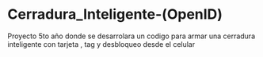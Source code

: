 # Cerradura_Inteligente-(OpenID)

Proyecto 5to año  donde se desarrolara un codigo para armar una cerradura inteligente con tarjeta , tag y desbloqueo desde el celular 
